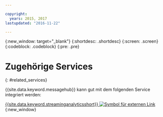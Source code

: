```yaml
---

copyright:
  years: 2015, 2017
lastupdated: "2016-11-22"

---
```


{:new_window: target="_blank"}
{:shortdesc: .shortdesc}
{:screen: .screen}
{:codeblock: .codeblock}
{:pre: .pre}



# Zugehörige Services
{: #related_services}

{{site.data.keyword.messagehub}} kann gut mit dem folgenden Service integriert werden:

 [{{site.data.keyword.streaminganalyticsshort}} ![Symbol für externen Link](../../icons/launch-glyph.svg "Symbol für externen Link")](https://developer.ibm.com/messaging/2015/12/07/streaminganalyticsmessagehub/){:new_window} 
 
 
 
 
